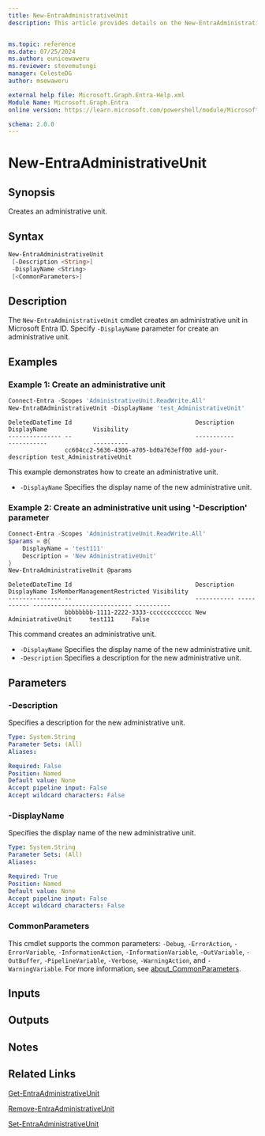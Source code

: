 ```yaml
---
title: New-EntraAdministrativeUnit
description: This article provides details on the New-EntraAdministrativeUnit command.


ms.topic: reference
ms.date: 07/25/2024
ms.author: eunicewaweru
ms.reviewer: stevemutungi
manager: CelesteDG
author: msewaweru

external help file: Microsoft.Graph.Entra-Help.xml
Module Name: Microsoft.Graph.Entra
online version: https://learn.microsoft.com/powershell/module/Microsoft.Graph.Entra/New-EntraAdministrativeUnit

schema: 2.0.0
---
```


# New-EntraAdministrativeUnit

## Synopsis

Creates an administrative unit.

## Syntax

```powershell
New-EntraAdministrativeUnit
 [-Description <String>] 
 -DisplayName <String> 
 [<CommonParameters>]
```

## Description

The `New-EntraAdministrativeUnit` cmdlet creates an administrative unit in Microsoft Entra ID. Specify `-DisplayName` parameter for create an administrative unit.

## Examples

### Example 1: Create an administrative unit

```powershell
Connect-Entra -Scopes 'AdministrativeUnit.ReadWrite.All'
New-EntraBAdministrativeUnit -DisplayName 'test_AdministrativeUnit'
```

```Output
DeletedDateTime Id                                   Description          DisplayName             Visibility
--------------- --                                   -----------          -----------             ----------
                cc604cc2-5636-4306-a705-bd0a763eff00 add-your-description test_AdministrativeUnit
```

This example demonstrates how to create an administrative unit.

- `-DisplayName` Specifies the display name of the new administrative unit.

### Example 2: Create an administrative unit using '-Description' parameter

```powershell
Connect-Entra -Scopes 'AdministrativeUnit.ReadWrite.All'
$params = @{
    DisplayName = 'test111'
    Description = 'New AdministrativeUnit'
}
New-EntraAdministrativeUnit @params
```

```Output
DeletedDateTime Id                                   Description DisplayName IsMemberManagementRestricted Visibility
--------------- --                                   ----------- ----------- ---------------------------- ----------
                bbbbbbbb-1111-2222-3333-cccccccccccc New AdminiatrativeUnit     test111     False
```

This command creates an administrative unit.

- `-DisplayName` Specifies the display name of the new administrative unit.
- `-Description` Specifies a description for the new administrative unit.

## Parameters

### -Description

Specifies a description for the new administrative unit.

```yaml
Type: System.String
Parameter Sets: (All)
Aliases:

Required: False
Position: Named
Default value: None
Accept pipeline input: False
Accept wildcard characters: False
```

### -DisplayName

Specifies the display name of the new administrative unit.

```yaml
Type: System.String
Parameter Sets: (All)
Aliases:

Required: True
Position: Named
Default value: None
Accept pipeline input: False
Accept wildcard characters: False
```

### CommonParameters

This cmdlet supports the common parameters: `-Debug`, `-ErrorAction`, `-ErrorVariable`, `-InformationAction`, `-InformationVariable`, `-OutVariable`, `-OutBuffer`, `-PipelineVariable`, `-Verbose`, `-WarningAction`, and `-WarningVariable`. For more information, see [about_CommonParameters](https://go.microsoft.com/fwlink/?LinkID=113216).

## Inputs

## Outputs

## Notes

## Related Links

[Get-EntraAdministrativeUnit](Get-EntraAdministrativeUnit.md)

[Remove-EntraAdministrativeUnit](Remove-EntraAdministrativeUnit.md)

[Set-EntraAdministrativeUnit](Set-EntraAdministrativeUnit.md)
